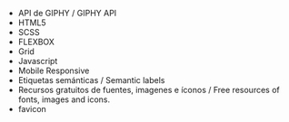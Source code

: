 - API de GIPHY / GIPHY API
- HTML5
- SCSS
- FLEXBOX
- Grid
- Javascript
- Mobile Responsive
- Etiquetas semánticas / Semantic labels
- Recursos gratuitos de fuentes, imagenes e íconos / Free resources of fonts, images and icons.
- favicon
